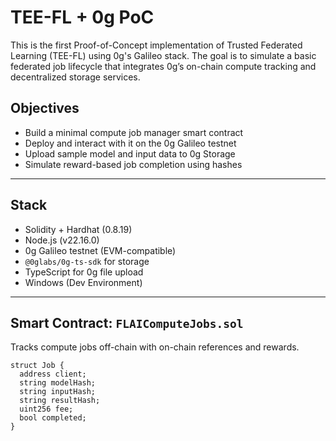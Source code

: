 # TEE-FL + 0g PoC

This is the first Proof-of-Concept implementation of Trusted Federated Learning (TEE-FL) using 0g's Galileo stack. The goal is to simulate a basic federated job lifecycle that integrates 0g’s on-chain compute tracking and decentralized storage services.

## Objectives

- Build a minimal compute job manager smart contract
- Deploy and interact with it on the 0g Galileo testnet
- Upload sample model and input data to 0g Storage
- Simulate reward-based job completion using hashes

---

## Stack

- Solidity + Hardhat (0.8.19)
- Node.js (v22.16.0)
- 0g Galileo testnet (EVM-compatible)
- `@0glabs/0g-ts-sdk` for storage
- TypeScript for 0g file upload
- Windows (Dev Environment)

---

## Smart Contract: `FLAIComputeJobs.sol`

Tracks compute jobs off-chain with on-chain references and rewards.

```solidity
struct Job {
  address client;
  string modelHash;
  string inputHash;
  string resultHash;
  uint256 fee;
  bool completed;
}
